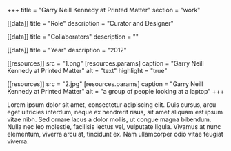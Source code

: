 +++
title = "Garry Neill Kennedy at Printed Matter"
section = "work"

[[data]]
title = "Role"
description = "Curator and Designer"

[[data]]
title = "Collaborators"
description = ""

[[data]]
title = "Year"
description = "2012"

[[resources]]
src = "1.png"
[resources.params]
caption = "Garry Neill Kennedy at Printed Matter"
alt = "text"
highlight = "true"

[[resources]]
src = "2.jpg"
[resources.params]
caption = "Garry Neill Kennedy at Printed Matter"
alt = "a group of people looking at a laptop"
+++

Lorem ipsum dolor sit amet, consectetur adipiscing elit. Duis cursus, arcu eget ultricies interdum, neque ex hendrerit risus, sit amet aliquam est ipsum vitae nibh. Sed ornare lacus a dolor mollis, ut congue magna bibendum. Nulla nec leo molestie, facilisis lectus vel, vulputate ligula. Vivamus at nunc elementum, viverra arcu at, tincidunt ex. Nam ullamcorper odio vitae feugiat viverra.